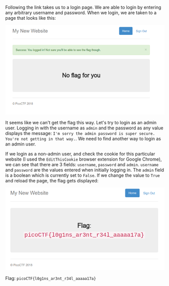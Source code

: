 Following the link takes us to a login page. 
We are able to login by entering any arbitrary username and password.
When we login, we are taken to a page that looks like this:

![Home page](images/home_page.png)

It seems like we can't get the flag this way.
Let's try to login as an admin user.
Logging in with the username as `admin` and the password as any value displays the message: `I'm sorry the admin password is super secure. You're not getting in that way.`.
We need to find another way to login as an admin user.

If we login as a non-admin user, and check the cookie for this particular website (I used the `EditThisCookie` browser extension for Google Chrome), we can see that there are 3 fields: `username`, `password` and `admin`. `username` and `password` are the values entered when initially logging in. The `admin` field is a boolean which is currently set to `False`. If we change the value to `True` and reload the page, the flag gets displayed:

![Flag](images/flag.png)

Flag: `picoCTF{l0g1ns_ar3nt_r34l_aaaaa17a}`
